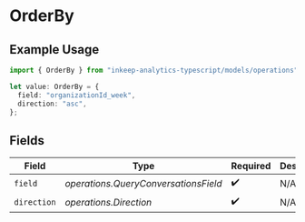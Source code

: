 # OrderBy

## Example Usage

```typescript
import { OrderBy } from "inkeep-analytics-typescript/models/operations";

let value: OrderBy = {
  field: "organizationId_week",
  direction: "asc",
};
```

## Fields

| Field                                | Type                                 | Required                             | Description                          |
| ------------------------------------ | ------------------------------------ | ------------------------------------ | ------------------------------------ |
| `field`                              | *operations.QueryConversationsField* | :heavy_check_mark:                   | N/A                                  |
| `direction`                          | *operations.Direction*               | :heavy_check_mark:                   | N/A                                  |
